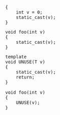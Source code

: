 
<pre>
{
    int v = 0;
    static_cast<void>(v);
}
</pre>

<pre>
void foo(int v)
{
    static_cast<void>(v);
}
</pre>

<pre>
template <class T>
void UNUSE(T v)
{
    static_cast<void>(v);
    return;
}

void foo(int v)
{
    UNUSE(v);
}
</pre>
